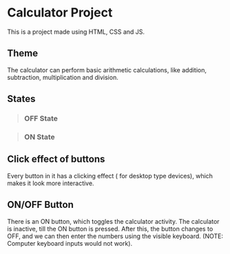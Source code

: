 # Calculator Project

This is a project made using HTML, CSS and JS.

## Theme
The calculator can perform basic arithmetic calculations, like addition, subtraction, multiplication and division.

## States

>### OFF State

>### ON State

## Click effect of buttons
Every button in it has a clicking effect ( for desktop type devices), which makes it look more interactive. 

## ON/OFF Button
There is an ON button, which toggles the calculator activity. The calculator is inactive, till the ON button is pressed. After this, the button changes to OFF, and we can then enter the numbers using the visible keyboard. (NOTE: Computer keyboard inputs would not work).
